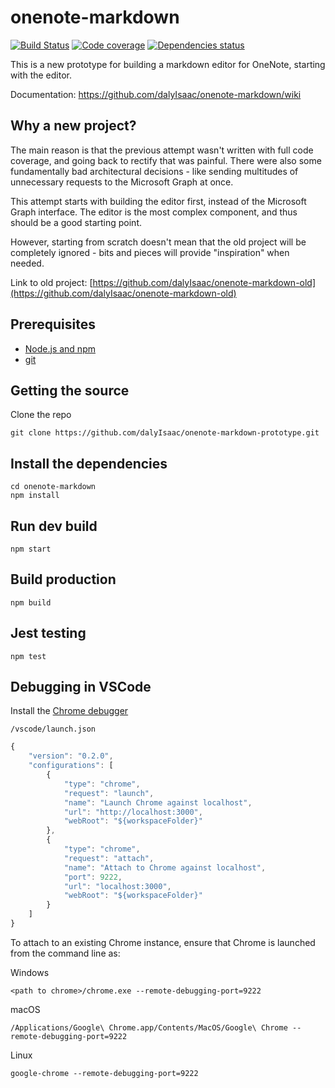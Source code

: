 # onenote-markdown

[![Build Status](https://dev.azure.com/isaacdaly/onenote-markdown/_apis/build/status/onenote-markdown-CI?branchName=master)](https://dev.azure.com/isaacdaly/onenote-markdown/_build/latest?definitionId=3?branchName=master) [![Code coverage](https://img.shields.io/azure-devops/coverage/isaacdaly/onenote-markdown/3.svg)](https://dev.azure.com/isaacdaly/onenote-markdown/_build/latest?definitionId=3?branchName=master) [![Dependencies status](https://img.shields.io/david/dalyIsaac/onenote-markdown.svg)](https://david-dm.org/dalyIsaac/onenote-markdown)

This is a new prototype for building a markdown editor for OneNote, starting with the editor.

Documentation: https://github.com/dalyIsaac/onenote-markdown/wiki

## Why a new project?

The main reason is that the previous attempt wasn't written with full code coverage, and going back to rectify that was painful. There were also some fundamentally bad architectural decisions - like sending multitudes of unnecessary requests to the Microsoft Graph at once.

This attempt starts with building the editor first, instead of the Microsoft Graph interface. The editor is the most complex component, and thus should be a good starting point.

However, starting from scratch doesn't mean that the old project will be completely ignored - bits and pieces will provide "inspiration" when needed.

Link to old project: [https://github.com/dalyIsaac/onenote-markdown-old](https://github.com/dalyIsaac/onenote-markdown-old)

## Prerequisites

- [Node.js and npm](https://nodejs.org/)
- [git](https://git-scm.com/downloads)

## Getting the source

Clone the repo

```shell
git clone https://github.com/dalyIsaac/onenote-markdown-prototype.git
```

## Install the dependencies

```shell
cd onenote-markdown
npm install
```

## Run dev build

```shell
npm start
```

## Build production

```shell
npm build
```

## Jest testing

```Shell
npm test
```

## Debugging in VSCode

Install the [Chrome debugger](https://marketplace.visualstudio.com/items?itemName=msjsdiag.debugger-for-chrome)

`/vscode/launch.json`

```Javascript
{
    "version": "0.2.0",
    "configurations": [
        {
            "type": "chrome",
            "request": "launch",
            "name": "Launch Chrome against localhost",
            "url": "http://localhost:3000",
            "webRoot": "${workspaceFolder}"
        },
        {
            "type": "chrome",
            "request": "attach",
            "name": "Attach to Chrome against localhost",
            "port": 9222,
            "url": "localhost:3000",
            "webRoot": "${workspaceFolder}"
        }
    ]
}
```

To attach to an existing Chrome instance, ensure that Chrome is launched from the command line as:

Windows

```shell
<path to chrome>/chrome.exe --remote-debugging-port=9222
```

macOS

```shell
/Applications/Google\ Chrome.app/Contents/MacOS/Google\ Chrome --remote-debugging-port=9222
```

Linux

```shell
google-chrome --remote-debugging-port=9222
```
